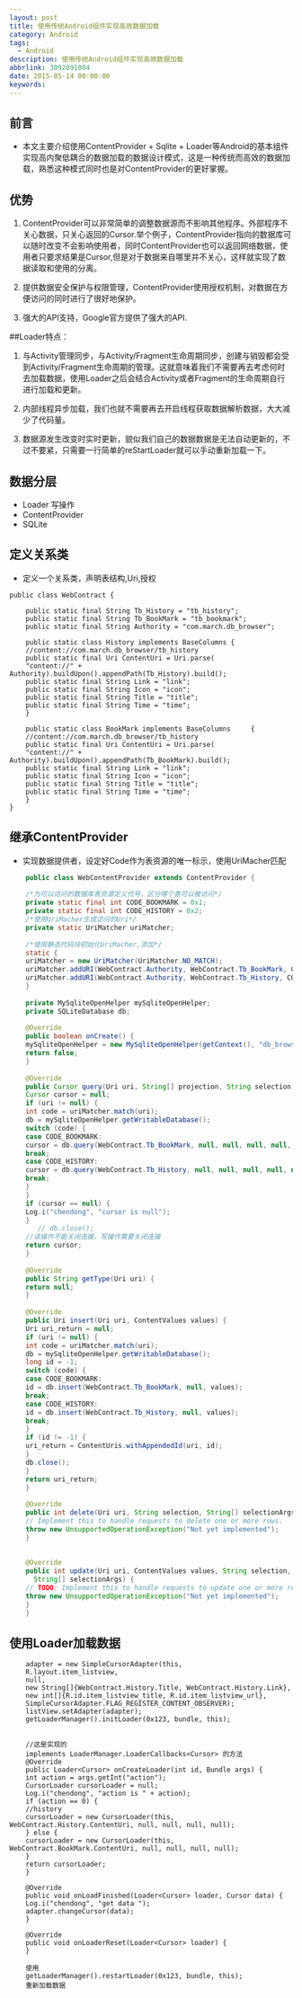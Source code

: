 ```yaml
---
layout: post
title: 使用传统Android组件实现高效数据加载
category: Android
tags:
  - Android
description: 使用传统Android组件实现高效数据加载
abbrlink: 3092091804
date: 2015-05-14 00:00:00
keywords:
---
```




## 前言
- 本文主要介绍使用ContentProvider + Sqlite + Loader等Android的基本组件实现高内聚低耦合的数据加载的数据设计模式，这是一种传统而高效的数据加载，熟悉这种模式同时也是对ContentProvider的更好掌握。


## 优势
1. ContentProvider可以非常简单的调整数据源而不影响其他程序。外部程序不关心数据，只关心返回的Cursor.举个例子，ContentProvider指向的数据库可以随时改变不会影响使用者，同时ContentProvider也可以返回网络数据，使用者只要求结果是Cursor,但是对于数据来自哪里并不关心，这样就实现了数据读取和使用的分离。

2. 提供数据安全保护与权限管理，ContentProvider使用授权机制，对数据在方便访问的同时进行了很好地保护。

3. 强大的API支持，Google官方提供了强大的API.


##Loader特点：

1. 与Activity管理同步，与Activity/Fragment生命周期同步，创建与销毁都会受到Activity/Fragment生命周期的管理。这就意味着我们不需要再去考虑何时去加载数据，使用Loader之后会结合Activity或者Fragment的生命周期自行进行加载和更新。

2. 内部线程异步加载，我们也就不需要再去开启线程获取数据解析数据，大大减少了代码量。

3. 数据源发生改变时实时更新，貌似我们自己的数据数据是无法自动更新的，不过不要紧，只需要一行简单的reStartLoader就可以手动重新加载一下。


## 数据分层
- Loader 写操作
- ContentProvider
- SQLite



## 定义关系类

- 定义一个关系类，声明表结构,Uri,授权

```
public class WebContract {
    
    public static final String Tb_History = "tb_history";
    public static final String Tb_BookMark = "tb_bookmark";
    public static final String Authority = "com.march.db_browser";
    
    public static class History implements BaseColumns {
    //content://com.march.db_browser/tb_history
    public static final Uri ContentUri = Uri.parse(
    "content://" + Authority).buildUpon().appendPath(Tb_History).build();
    public static final String Link = "link";
    public static final String Icon = "icon";
    public static final String Title = "title";
    public static final String Time = "time";
    }
    
    public static class BookMark implements BaseColumns 	{
    //content://com.march.db_browser/tb_history
    public static final Uri ContentUri = Uri.parse(
    "content://" + Authority).buildUpon().appendPath(Tb_BookMark).build();
    public static final String Link = "link";
    public static final String Icon = "icon";
    public static final String Title = "title";
    public static final String Time = "time";
    }
}
```


## 继承ContentProvider
- 实现数据提供者，设定好Code作为表资源的唯一标示，使用UriMacher匹配

```java
    public class WebContentProvider extends ContentProvider {
    
    /*为可以访问的数据库表资源定义代号，区分哪个表可以被访问*/
    private static final int CODE_BOOKMARK = 0x1;
    private static final int CODE_HISTORY = 0x2;
    /*使用UriMacher生成访问的Uri*/
    private static UriMatcher uriMatcher;
    
    /*使用静态代码块初始化UriMacher,添加*/
    static {
    uriMatcher = new UriMatcher(UriMatcher.NO_MATCH);
    uriMatcher.addURI(WebContract.Authority, WebContract.Tb_BookMark, CODE_BOOKMARK);
    uriMatcher.addURI(WebContract.Authority, WebContract.Tb_History, CODE_HISTORY);
    }
    
    private MySqliteOpenHelper mySqliteOpenHelper;
    private SQLiteDatabase db;
    
    @Override
    public boolean onCreate() {
    mySqliteOpenHelper = new MySqliteOpenHelper(getContext(), "db_browser", 1);
    return false;
    }
    
    @Override
    public Cursor query(Uri uri, String[] projection, String selection, String[] selectionArgs, String sortOrder) {
    Cursor cursor = null;
    if (uri != null) {
    int code = uriMatcher.match(uri);
    db = mySqliteOpenHelper.getWritableDatabase();
    switch (code) {
    case CODE_BOOKMARK:
    cursor = db.query(WebContract.Tb_BookMark, null, null, null, null, null, null);
    break;
    case CODE_HISTORY:
    cursor = db.query(WebContract.Tb_History, null, null, null, null, null, null);
    break;
    }
    }
    if (cursor == null) {
    Log.i("chendong", "cursor is null");
    }
       // db.close();
    //读操作不能关闭连接，写操作需要关闭连接
    return cursor;
    }
    
    @Override
    public String getType(Uri uri) {
    return null;
    }
    
    @Override
    public Uri insert(Uri uri, ContentValues values) {
    Uri uri_return = null;
    if (uri != null) {
    int code = uriMatcher.match(uri);
    db = mySqliteOpenHelper.getWritableDatabase();
    long id = -1;
    switch (code) {
    case CODE_BOOKMARK:
    id = db.insert(WebContract.Tb_BookMark, null, values);
    break;
    case CODE_HISTORY:
    id = db.insert(WebContract.Tb_History, null, values);
    break;
    }
    if (id != -1) {
    uri_return = ContentUris.withAppendedId(uri, id);
    }
    db.close();
    }
    return uri_return;
    }
    
    @Override
    public int delete(Uri uri, String selection, String[] selectionArgs) {
    // Implement this to handle requests to delete one or more rows.
    throw new UnsupportedOperationException("Not yet implemented");
    }
    
    
    @Override
    public int update(Uri uri, ContentValues values, String selection,
      String[] selectionArgs) {
    // TODO: Implement this to handle requests to update one or more rows.
    throw new UnsupportedOperationException("Not yet implemented");
    }
    }
```

## 使用Loader加载数据

```
    adapter = new SimpleCursorAdapter(this,
    R.layout.item_listview,
    null,
    new String[]{WebContract.History.Title, WebContract.History.Link},
    new int[]{R.id.item_listview_title, R.id.item_listview_url},
    SimpleCursorAdapter.FLAG_REGISTER_CONTENT_OBSERVER);
    listView.setAdapter(adapter);
    getLoaderManager().initLoader(0x123, bundle, this);
    
    
    //这是实现的
    implements LoaderManager.LoaderCallbacks<Cursor> 的方法
    @Override
    public Loader<Cursor> onCreateLoader(int id, Bundle args) {
    int action = args.getInt("action");
    CursorLoader cursorLoader = null;
    Log.i("chendong", "action is " + action);
    if (action == 0) {
    //history
    cursorLoader = new CursorLoader(this, WebContract.History.ContentUri, null, null, null, null);
    } else {
    cursorLoader = new CursorLoader(this, WebContract.BookMark.ContentUri, null, null, null, null);
    }
    return cursorLoader;
    }
    
    @Override
    public void onLoadFinished(Loader<Cursor> loader, Cursor data) {
    Log.i("chendong", "get data ");
    adapter.changeCursor(data);
    }
    
    @Override
    public void onLoaderReset(Loader<Cursor> loader) {
    }
    
    使用
    getLoaderManager().restartLoader(0x123, bundle, this);
    重新加载数据
    

